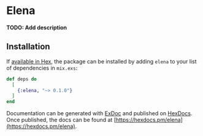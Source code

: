 # Elena

**TODO: Add description**

## Installation

If [available in Hex](https://hex.pm/docs/publish), the package can be installed
by adding `elena` to your list of dependencies in `mix.exs`:

```elixir
def deps do
  [
    {:elena, "~> 0.1.0"}
  ]
end
```

Documentation can be generated with [ExDoc](https://github.com/elixir-lang/ex_doc)
and published on [HexDocs](https://hexdocs.pm). Once published, the docs can
be found at [https://hexdocs.pm/elena](https://hexdocs.pm/elena).

